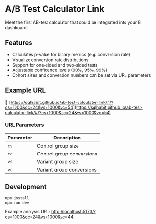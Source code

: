 # A/B Test Calculator Link

Meet the first AB-test calculator that could be integrated into your BI dashboard.

## Features

- Calculates p-value for binary metrics (e.g. conversion rate)
- Visualize conversion rate distributions
- Support for one-sided and two-sided tests
- Adjustable confidence levels (90%, 95%, 99%)
- Cohort sizes and conversion numbers can be set via URL parameters

## Example URL

:link: [https://sqlhabit.github.io/ab-test-calculator-link/#/?cs=1000&cc=24&vs=1000&vc=54](https://sqlhabit.github.io/ab-test-calculator-link/#/?cs=1000&cc=24&vs=1000&vc=54)

### URL Parameters

| Parameter | Description |
|-----------|-------------|
| `cs` | Control group size |
| `cc` | Control group conversions |
| `vs` | Variant group size |
| `vc` | Variant group conversions |

## Development

```bash
npm install
npm run dev
```

Example analysis URL: [http://localhost:5173/?cs=1000&cc=24&vs=1000&vc=44](http://localhost:5173/?cs=1000&cc=24&vs=1000&vc=44).
